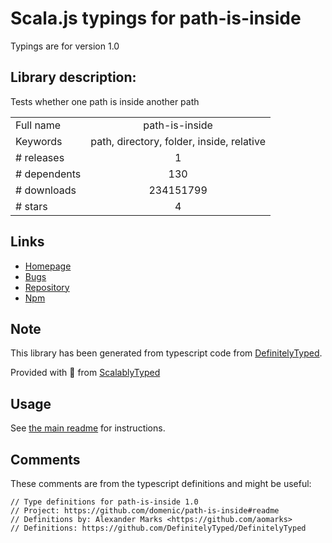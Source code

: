 
# Scala.js typings for path-is-inside

Typings are for version 1.0

## Library description:
Tests whether one path is inside another path

|                    |                 |
| ------------------ | :-------------: |
| Full name          | path-is-inside |
| Keywords           | path, directory, folder, inside, relative |
| # releases         | 1 |
| # dependents       | 130 |
| # downloads        | 234151799 |
| # stars            | 4 |

## Links
- [Homepage](https://github.com/domenic/path-is-inside#readme)
- [Bugs](https://github.com/domenic/path-is-inside/issues)
- [Repository](https://github.com/domenic/path-is-inside)
- [Npm](https://www.npmjs.com/package/path-is-inside)
    


## Note
This library has been generated from typescript code from [DefinitelyTyped](https://definitelytyped.org).

Provided with :purple_heart: from [ScalablyTyped](https://github.com/oyvindberg/ScalablyTyped)

## Usage
See [the main readme](../../readme.md) for instructions.

## Comments

These comments are from the typescript definitions and might be useful:
```
// Type definitions for path-is-inside 1.0
// Project: https://github.com/domenic/path-is-inside#readme
// Definitions by: Alexander Marks <https://github.com/aomarks>
// Definitions: https://github.com/DefinitelyTyped/DefinitelyTyped

```

